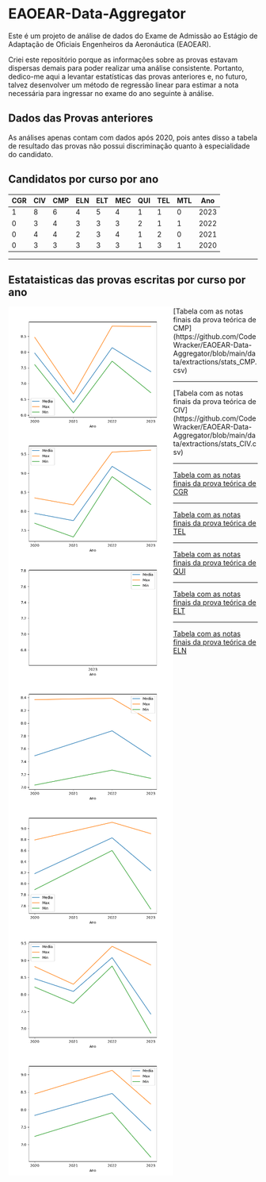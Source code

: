 # EAOEAR-Data-Aggregator

Este é um projeto de análise de dados do Exame de Admissão ao Estágio de Adaptação de Oficiais Engenheiros da Aeronáutica (EAOEAR).

Criei este repositório porque as informações sobre as provas estavam dispersas demais para poder realizar uma análise consistente. Portanto, dedico-me aqui a levantar estatísticas das provas anteriores e, no futuro, talvez desenvolver um método de regressão linear para estimar a nota necessária para ingressar no exame do ano seguinte à análise.

## Dados das Provas anteriores

As análises apenas contam com dados após 2020, pois antes disso a tabela de resultado das provas não possui discriminação quanto à especialidade do candidato.

## Candidatos por curso por ano

| CGR | CIV | CMP | ELN | ELT | MEC | QUI | TEL | MTL | Ano  |
| --- | --- | --- | --- | --- | --- | --- | --- | --- | ---- |
| 1   | 8   | 6   | 4   | 5   | 4   | 1   | 1   | 0   | 2023 |
| 0   | 3   | 4   | 3   | 3   | 3   | 2   | 1   | 1   | 2022 |
| 0   | 4   | 4   | 2   | 3   | 4   | 1   | 2   | 0   | 2021 |
| 0   | 3   | 3   | 3   | 3   | 3   | 1   | 3   | 1   | 2020 |

---

## Estataisticas das provas escritas por curso por ano

<img height="250" align="left" src="https://raw.githubusercontent.com/CodeWracker/EAOEAR-Data-Aggregator/main/data/charts/CMP.png" alt="CodeWracker's GitHub stats"/>
[Tabela com as notas finais da prova teórica de CMP](https://github.com/CodeWracker/EAOEAR-Data-Aggregator/blob/main/data/extractions/stats_CMP.csv)

---

<img height="250" align="left" src="https://raw.githubusercontent.com/CodeWracker/EAOEAR-Data-Aggregator/main/data/charts/CIV.png" alt="CodeWracker's GitHub stats"/>
[Tabela com as notas finais da prova teórica de CIV](https://github.com/CodeWracker/EAOEAR-Data-Aggregator/blob/main/data/extractions/stats_CIV.csv)

---

<img height="250" align="left" src="https://raw.githubusercontent.com/CodeWracker/EAOEAR-Data-Aggregator/main/data/charts/CGR.png" alt="CodeWracker's GitHub stats"/>

[Tabela com as notas finais da prova teórica de CGR](https://github.com/CodeWracker/EAOEAR-Data-Aggregator/blob/main/data/extractions/stats_CGR.csv)

---

<img height="250" align="left" src="https://raw.githubusercontent.com/CodeWracker/EAOEAR-Data-Aggregator/main/data/charts/TEL.png" alt="CodeWracker's GitHub stats"/>

[Tabela com as notas finais da prova teórica de TEL](https://github.com/CodeWracker/EAOEAR-Data-Aggregator/blob/main/data/extractions/stats_TEL.csv)

---

<img height="250" align="left" src="https://raw.githubusercontent.com/CodeWracker/EAOEAR-Data-Aggregator/main/data/charts/QUI.png" alt="CodeWracker's GitHub stats"/>

[Tabela com as notas finais da prova teórica de QUI](https://github.com/CodeWracker/EAOEAR-Data-Aggregator/blob/main/data/extractions/stats_QUI.csv)

---

<img height="250" align="left" src="https://raw.githubusercontent.com/CodeWracker/EAOEAR-Data-Aggregator/main/data/charts/ELT.png" alt="CodeWracker's GitHub stats"/>

[Tabela com as notas finais da prova teórica de ELT](https://github.com/CodeWracker/EAOEAR-Data-Aggregator/blob/main/data/extractions/stats_ELT.csv)

---

<img height="250" align="left" src="https://raw.githubusercontent.com/CodeWracker/EAOEAR-Data-Aggregator/main/data/charts/ELN.png" alt="CodeWracker's GitHub stats"/>

[Tabela com as notas finais da prova teórica de ELN](https://github.com/CodeWracker/EAOEAR-Data-Aggregator/blob/main/data/extractions/stats_ELN.csv)
